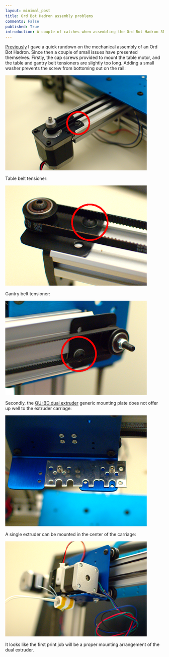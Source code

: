 ```yaml
---
layout: minimal_post
title: Ord Bot Hadron assembly problems 
comments: False
published: True 
introduction: A couple of catches when assembling the Ord Bot Hadron 3D printer... 
---
```


[Previously](http://christopherpoole.github.com/ordbot-mechanical-assembly/) I gave a quick rundown on the mechanical assembly of an Ord Bot Hadron.
Since then a couple of small issues have presented themselves.
Firstly, the cap screws provided to mount the table motor, and the table and gantry belt tensioners are slightly too long.
Adding a small washer prevents the screw from bottoming out on the rail: 

![](/static/images/ordbot_assembly/problems/table_motor.png)

Table belt tensioner: 

![](/static/images/ordbot_assembly/problems/table_tensioner.png)

Gantry belt tensioner:

![](/static/images/ordbot_assembly/problems/gantry_tensioner.png)

Secondly, the [QU-BD dual extruder](http://christopherpoole.github.com/QUBD-extruder-assembly/) generic mounting plate does not offer up well to the extruder carriage:

![](/static/images/ordbot_assembly/problems/plate.png)

A single extruder can be mounted in the center of the carriage:

![](/static/images/ordbot_assembly/problems/mounting.png)

It looks like the first print job will be a proper mounting arrangement of the dual extruder.

